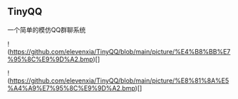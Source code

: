 ## TinyQQ

一个简单的模仿QQ群聊系统

!(https://github.com/elevenxia/TinyQQ/blob/main/picture/%E4%B8%BB%E7%95%8C%E9%9D%A2.bmp)[]

!(https://github.com/elevenxia/TinyQQ/blob/main/picture/%E8%81%8A%E5%A4%A9%E7%95%8C%E9%9D%A2.bmp)[]

